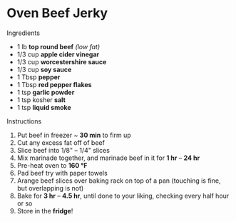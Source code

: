 # Oven Beef Jerky

Ingredients

* 1 lb **top round beef** *(low fat)*
* 1/3 cup **apple cider vinegar**
* 1/3 cup **worcestershire sauce**
* 1/3 cup **soy sauce**
* 1 Tbsp **pepper**
* 1 Tbsp **red pepper flakes**
* 1 tsp **garlic powder**
* 1 tsp kosher **salt**
* 1 tsp **liquid smoke**

Instructions

1. Put beef in freezer ~ **30 min** to firm up
1. Cut any excess fat off of beef
1. Slice beef into 1/8" – 1/4" slices
1. Mix marinade together, and marinade beef in it for **1 hr** – **24 hr**
1. Pre-heat oven to **160 °F**
1. Pad beef try with paper towels
1. Arange beef slices over baking rack on top of a pan (touching is fine, but overlapping is not)
1. Bake for **3 hr** – **4.5 hr**, until done to your liking, checking every half hour or so
1. Store in the **fridge**!
